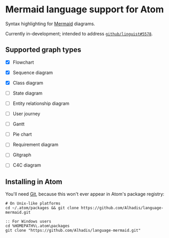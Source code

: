 Mermaid language support for Atom
=================================

Syntax highlighting for [Mermaid][1] diagrams.

Currently in-development; intended to address [`github/linguist#5578`][2].


Supported graph types
---------------------
* [x] Flowchart
* [x] Sequence diagram
* [x] Class diagram
* [ ] State diagram
* [ ] Entity relationship diagram
* [ ] User journey
* [ ] Gantt
* [ ] Pie chart
* [ ] Requirement diagram
* [ ] Gitgraph
* [ ] C4C diagram


Installing in Atom
------------------
You'll need [Git][3], because this won't ever appear in Atom's package registry:

~~~shell
# On Unix-like platforms
cd ~/.atom/packages && git clone https://github.com/Alhadis/language-mermaid.git
~~~

~~~batchfile
:: For Windows users
cd %HOMEPATH%\.atom\packages
git clone "https://github.com/Alhadis/language-mermaid.git"
~~~


<!-- Referenced Links --------------------------------------------------------->
[1]: https://github.com/mermaid-js/mermaid
[2]: https://github.com/github/linguist/issues/5578
[3]: https://git-scm.com/downloads
